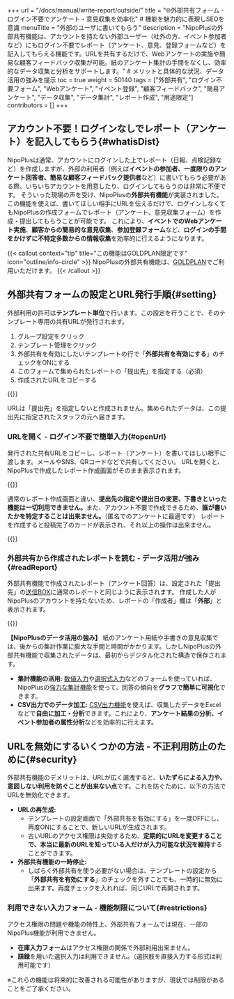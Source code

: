 +++
url = "/docs/manual/write-report/outside/"
title = "🌐外部共有フォーム - ログイン不要でアンケート・意見収集を効率化" # 機能を魅力的に表現しSEOを意識
menuTitle = "外部のユーザに書いてもらう"
description = "NipoPlusの外部共有機能は、アカウントを持たない外部ユーザー（社外の方、イベント参加者など）にもログイン不要でレポート（アンケート、意見、登録フォームなど）を記入してもらえる機能です。URLを共有するだけで、Webアンケートの実施や簡易な顧客フィードバック収集が可能。紙のアンケート集計の手間をなくし、効率的なデータ収集と分析をサポートします。" # メリットと具体的な状況、データ活用の強みを提示
toc = true
weight = 50140
tags = ["外部共有", "ログイン不要フォーム", "Webアンケート", "イベント登録", "顧客フィードバック", "簡易アンケート", "データ収集", "データ集計", "レポート作成", "用途限定"]
contributors = []
+++

## アカウント不要！ログインなしでレポート（アンケート）を記入してもらう{#whatisDist}

NipoPlusは通常、アカウントにログインした上でレポート（日報、点検記録など）を作成しますが、外部の利用者（例えば**イベントの参加者、一度限りのアンケート回答者、簡易な顧客フィードバック提供者**など）に書いてもらう必要がある際、いちいちアカウントを用意したり、ログインしてもらうのは非常に不便です。
そういった現場の声を受け、NipoPlusの**外部共有機能**が実装されました。この機能を使えば、書いてほしい相手にURLを伝えるだけで、ログインしなくてもNipoPlusの作成フォームでレポート（アンケート、意見収集フォーム）を作成・提出してもらうことが可能です。
これにより、**イベントでのWebアンケート実施**、**顧客からの簡易的な意見収集**、**参加登録フォーム**など、**ログインの手間をかけずに不特定多数からの情報収集**を効率的に行えるようになります。

{{< callout context="tip" title="この機能はGOLDPLAN限定です" icon="outline/info-circle" >}}
NipoPlusの外部共有機能は、[GOLDPLAN](/docs/price/#fee)でご利用いただけます。
{{< /callout >}}

## 外部共有フォームの設定とURL発行手順{#setting}

外部利用の許可は**テンプレート単位**で行います。この設定を行うことで、そのテンプレート専用の共有URLが発行されます。

1.  グループ設定をクリック
2.  テンプレート管理をクリック
3.  外部共有を有効にしたいテンプレートの行で「<strong>外部共有を有効にする</strong>」のチェックをONにする
4.  このフォームで集められたレポートの「提出先」を指定する（必須）
5.  作成されたURLをコピーする

{{<iTablet filename="img/share" msg="外部共有はテンプレート単位で設定できます。アンケートやイベント登録に使うテンプレートを選びましょう" alice="ok">}}

URLは「提出先」を指定しないと作成されません。集められたデータは、この提出先に指定されたスタッフの元へ届きます。

### URLを開く - ログイン不要で簡単入力{#openUrl}

発行された共有URLをコピーし、レポート（アンケート）を書いてほしい相手に渡します。メールやSNS、QRコードなどで共有してください。
URLを開くと、NipoPlusで作成したレポート作成画面がそのまま表示されます。

{{<icatch filename="img/write" msg="NipoPlusで作ったテンプレートが、ログイン不要のアンケートフォームとしてそのまま利用できます。スマホやタブレットからも簡単入力" alice="tablet">}}

通常のレポート作成画面と違い、<strong>提出先の指定や提出日の変更、下書きといった機能は一切利用できません。</strong>また、アカウント不要で作成できるため、**誰が書いたかを特定することは出来ません。**（匿名でのアンケートに最適です）
レポートを作成すると投稿完了のカードが表示され、それ以上の操作は出来ません。

{{<icatch filename="img/posted" msg="レポート提出後は何もできません。回答完了をシンプルに伝えます" alice="here">}}

### 外部共有から作成されたレポートを読む - データ活用が強み{#readReport}

外部共有機能で作成されたレポート（アンケート回答）は、設定された「提出先」の[送信BOX](/docs/manual/read-report/list/#listbox)に通常のレポートと同じように表示されます。
作成した人がNipoPlusのアカウントを持たないため、レポートの「作成者」欄は「<strong>外部</strong>」と表示されます。

{{<iTablet filename="img/read" msg="外部共有フォームから提出されたデータは、作成者が「外部」と表示されます。集計や分析に活用しましょう" alice="ok">}}

**【NipoPlusのデータ活用の強み】**
紙のアンケート用紙や手書きの意見収集では、後からの集計作業に膨大な手間と時間がかかります。しかしNipoPlusの外部共有機能で収集されたデータは、最初からデジタル化された構造で保存されます。

- **集計機能の活用:** [数値入力](/docs/template/digital/)や[選択式入力](/docs/template/selects/)などのフォームを使っていれば、NipoPlusの[強力な集計機能](/docs/manual/analytics/chart/)を使って、回答の傾向を<strong>グラフで簡単に可視化</strong>できます。
- **CSV出力でのデータ加工:** [CSV出力機能](/docs/manual/analytics/csv/)を使えば、収集したデータをExcelなどで**自由に加工・分析**できます。これにより、**アンケート結果の分析、イベント参加者の属性分析**などを効率的に行えます。

## URLを無効にするいくつかの方法 - 不正利用防止のために{#security}

外部共有機能のデメリットは、URLが広く漏洩すると、**いたずらによる入力や、意図しない利用を防ぐことが出来ない点**です。これを防ぐために、以下の方法でURLを無効化できます。

- **URLの再生成:**
  - テンプレートの設定画面で「外部共有を有効にする」を一度OFFにし、再度ONにすることで、新しいURLが生成されます。
  - 古いURLのアクセス権限は失効するため、**定期的にURLを変更することで、本当に最新のURLを知っている人だけが入力可能な状況を維持**することができます。
- **外部共有機能の一時停止:**
  - しばらく外部共有を使う必要がない場合は、テンプレートの設定から「<strong>外部共有を有効にする</strong>」のチェックを外すことでも、一時的に無効に出来ます。再度チェックを入れれば、同じURLで再開されます。

### 利用できない入力フォーム - 機能制限について{#restrictions}

アクセス権限の問題や機能の特性上、外部共有フォームでは現在、一部のNipoPlus機能が利用できません。

- <strong>在庫入力フォーム</strong>はアクセス権限の関係で外部利用出来ません。
- <strong>語録</strong>を用いた選択入力は利用できません。（選択肢を直接入力する形式は利用可能です）

※これらの機能は将来的に改善される可能性がありますが、現状では制限があることをご了承ください。

